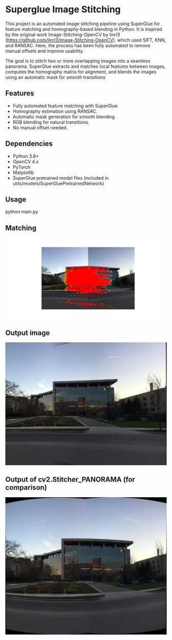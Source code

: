 # Superglue Image Stitching

This project is an automated image stitching pipeline using SuperGlue for feature matching and homography-based blending in Python. It is inspired by the original work Image-Stitching-OpenCV by linrl3 (https://github.com/linrl3/Image-Stitching-OpenCV), which used SIFT, KNN, and RANSAC. Here, the process has been fully automated to remove manual offsets and improve usability.

The goal is to stitch two or more overlapping images into a seamless panorama. SuperGlue extracts and matches local features between images, computes the homography matrix for alignment, and blends the images using an automatic mask for smooth transitions

## Features
- Fully automated feature matching with SuperGlue.
- Homography estimation using RANSAC.
- Automatic mask generation for smooth blending.
- RGB blending for natural transitions.
- No manual offset needed.

## Dependencies
- Python 3.8+
- OpenCV 4.x
- PyTorch
- Matplotlib
- SuperGlue pretrained model files (included in utils/models/SuperGluePretrainedNetwork)

## Usage
python main.py

## Matching 
![matching](https://github.com/RaCoded/Superglue_Image_Stitching/blob/main/output/matching.jpg)

## Output image
![pano](https://github.com/RaCoded/Superglue_Image_Stitching/blob/main/panorama.jpg)

## Output of cv2.Stitcher_PANORAMA (for comparison)
![pano](https://github.com/RaCoded/Superglue_Image_Stitching/blob/main/panorama_opencv.jpg)
